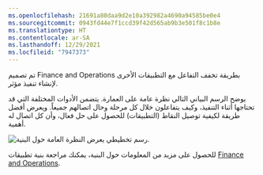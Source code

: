 ```yaml
---
ms.openlocfilehash: 21691a80daa9d2e10a392982a4690a94585be0e4
ms.sourcegitcommit: 0943fd44e7f1ccd39f42d565ab9b3e501f8c1b8e
ms.translationtype: HT
ms.contentlocale: ar-SA
ms.lasthandoff: 12/29/2021
ms.locfileid: "7947373"
---
```

تم تصميم Finance and Operations بطريقة تخفف التفاعل مع التطبيقات الأخرى لإنشاء تنفيذ مؤثر.

يوضح الرسم البياني التالي نظرة عامة على العمارة. يتضمن الأدوات المختلفة التي قد تحتاجها أثناء التنفيذ، وكيف يتفاعلون خلال كل مرحلة وحال اتصالهم جميعاً. ويعرض أفضل طريقة لكيفية توصيل النقاط (التطبيقات) للحصول على حل فعال، وأن كل اتصال له أهمية.

![رسم تخطيطي يعرض النظرة العامة حول البنية.](../media/architecture.gif)

للحصول على مزيد من المعلومات حول البنية، يمكنك مراجعة بنية تطبيقات [Finance and Operations](/dynamics365/fin-ops-core/fin-ops/imp-lifecycle/architecture-overview/?azure-portal=true).
